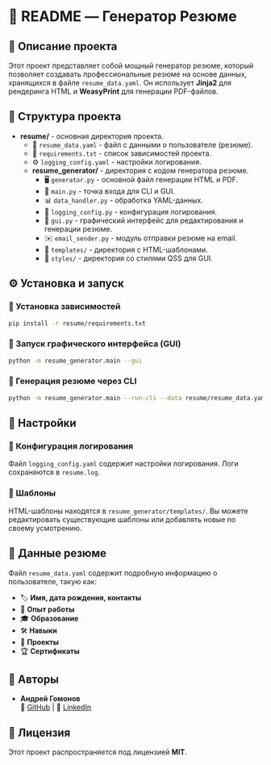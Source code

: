 # 📄 README — Генератор Резюме

## 📌 Описание проекта
Этот проект представляет собой мощный генератор резюме, который позволяет создавать профессиональные резюме на основе данных, хранящихся в файле `resume_data.yaml`. Он использует **Jinja2** для рендеринга HTML и **WeasyPrint** для генерации PDF-файлов. 

## 📂 Структура проекта

- **resume/** - основная директория проекта.
  - 📄 `resume_data.yaml` - файл с данными о пользователе (резюме).
  - 📌 `requirements.txt` - список зависимостей проекта.
  - ⚙️ `logging_config.yaml` - настройки логирования.
  - **resume_generator/** - директория с кодом генератора резюме.
    - 🖥️ `generator.py` - основной файл генерации HTML и PDF.
    - 🚀 `main.py` - точка входа для CLI и GUI.
    - 📊 `data_handler.py` - обработка YAML-данных.
    - 🔧 `logging_config.py` - конфигурация логирования.
    - 🎨 `gui.py` - графический интерфейс для редактирования и генерации резюме.
    - ✉️ `email_sender.py` - модуль отправки резюме на email.
    - 📑 `templates/` - директория с HTML-шаблонами.
    - 🎨 `styles/` - директория со стилями QSS для GUI.
    
## ⚙️ Установка и запуск

### 🔹 Установка зависимостей
```bash
pip install -r resume/requirements.txt
```

### 🔹 Запуск графического интерфейса (GUI)
```bash
python -m resume_generator.main --gui
```

### 🔹 Генерация резюме через CLI
```bash
python -m resume_generator.main --run-cli --data resume/resume_data.yaml --output-html output/resume.html --output-pdf output/resume.pdf
```

## 🔧 Настройки

### 🔹 Конфигурация логирования
Файл `logging_config.yaml` содержит настройки логирования. Логи сохраняются в `resume.log`.

### 🔹 Шаблоны
HTML-шаблоны находятся в `resume_generator/templates/`. Вы можете редактировать существующие шаблоны или добавлять новые по своему усмотрению.

## 📄 Данные резюме
Файл `resume_data.yaml` содержит подробную информацию о пользователе, такую как:

- 🏷 **Имя, дата рождения, контакты**
- 💼 **Опыт работы**
- 🎓 **Образование**
- 🛠 **Навыки**
- 📌 **Проекты**
- 🏆 **Сертификаты**

## 👥 Авторы

- **Андрей Гомонов**  
  🔗 [GitHub](https://github.com/Andrew-Gomonov) | 🔗 [LinkedIn](https://www.linkedin.com/in/andrei-gomonov-895163349/)

## 📜 Лицензия
Этот проект распространяется под лицензией **MIT**.
